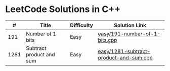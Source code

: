 # LeetCode Solutions in C++

| #    | Title                                | Difficulty | Solution Link |
|------|--------------------------------------|------------|----------------|
| 191 | Number of 1 bits | Easy | [easy/191-number-of-1-bits.cpp](easy/191-number-of-1-bits.cpp) |
| 1281 | Subtract product and sum | Easy | [easy/1281-subtract-product-and-sum.cpp](easy/1281-subtract-product-and-sum.cpp) |
